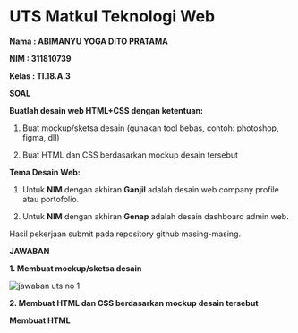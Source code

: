 # UTS Matkul Teknologi Web

**Nama  : ABIMANYU YOGA DITO PRATAMA**

**NIM   : 311810739**

**Kelas : TI.18.A.3**

**SOAL**

**Buatlah desain web HTML+CSS dengan ketentuan:**

1. Buat mockup/sketsa desain (gunakan tool bebas, contoh: photoshop, figma, dll)

2. Buat HTML dan CSS berdasarkan mockup desain tersebut

**Tema Desain Web:**

1. Untuk **NIM** dengan akhiran **Ganjil** adalah desain web company profile atau portofolio.

2. Untuk **NIM** dengan akhiran **Genap** adalah desain dashboard admin web.

Hasil pekerjaan submit pada repository github masing-masing.

**JAWABAN**

**1. Membuat mockup/sketsa desain**

![jawaban uts no 1](https://user-images.githubusercontent.com/46512870/80675689-52d12600-8adf-11ea-8f35-26f68e9fb6a0.png)

**2. Membuat HTML dan CSS berdasarkan mockup desain tersebut**

**Membuat HTML**




